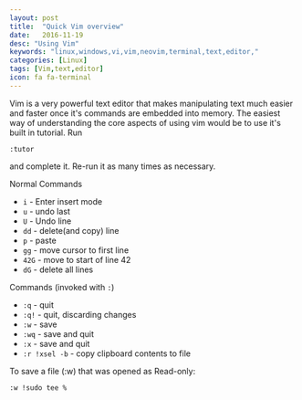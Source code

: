 ```yaml
---
layout: post
title:  "Quick Vim overview"
date:   2016-11-19
desc: "Using Vim"
keywords: "linux,windows,vi,vim,neovim,terminal,text,editor,"
categories: [Linux]
tags: [Vim,text,editor]
icon: fa fa-terminal
---
```


Vim is a very powerful text editor that makes manipulating text much easier
and faster once it's commands are embedded into memory.
The easiest way of understanding the core aspects of using vim would be to use
it's built in tutorial. Run


```vim
:tutor
```

and complete it. Re-run it as many times as necessary.



Normal Commands

- ```i```   - Enter insert mode
- ```u```   - undo last
- ```U```   - Undo line
- ```dd```  - delete(and copy) line
- ```p```   - paste
- ```gg```  - move cursor to first line
- ```42G``` - move to start of line 42 
- ```dG```  - delete all lines

Commands (invoked with ```:```)

- ```:q```  			- quit
- ```:q!``` 			- quit, discarding changes
- ```:w```  			- save
- ```:wq``` 			- save and quit
- ```:x```  			- save and quit
- ```:r !xsel -b``` 		- copy clipboard contents to file


To save a file (:w) that was opened as Read-only:

```
:w !sudo tee %
```
